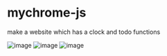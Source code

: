 # mychrome-js

make a website which has a clock and todo functions

![image](https://user-images.githubusercontent.com/58525009/107789103-87734d00-6d94-11eb-9a89-18fe3ab51f30.png)
![image](https://user-images.githubusercontent.com/58525009/107789054-775b6d80-6d94-11eb-96fb-496ecf09d536.png)
![image](https://user-images.githubusercontent.com/58525009/107789071-7f1b1200-6d94-11eb-95f1-f4a14ab626c7.png)
